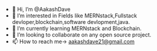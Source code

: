 - 👋 Hi, I’m @AakashDave
- 👀 I’m interested in Fields like MERNstack,Fullstack devloper,blockchain,software devlopment,java.
- 🌱 I’m currently learning MERNstack and Blockchain.
- 💞️ I’m looking to collaborate on any open source project.
- 📫 How to reach me-> aakashdave21@gmail.com

<!---
AakashDave/AakashDave is a ✨ special ✨ repository because its `README.md` (this file) appears on your GitHub profile.
You can click the Preview link to take a look at your changes.
--->
